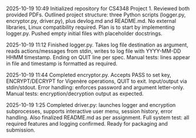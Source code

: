 2025-10-19 10:49
Initialized repository for CS4348 Project 1. Reviewed both provided PDFs. Outlined project structure: three Python scripts (logger.py, encryptor.py, driver.py), plus devlog.md and README.md. No external libraries, Linux compatibility required. Plan is to start by implementing logger.py. Pushed empty initial files with placeholder docstrings.


2025-10-19 11:12
Finished logger.py. Takes log file destination as argument, reads actions/messages from stdin, writes to log file with YYYY-MM-DD HHMM timestamp. Ending on QUIT line per spec. Manual tests: lines appear in file and timestamp is formatted as required.

2025-10-19 11:44
Completed encryptor.py. Accepts PASS to set key, ENCRYPT/DECRYPT for Vigenère operations, QUIT to exit. Input/output via stdin/stdout. Error handling: enforces password and argument letter-only. Manual tests: encryption/decryption output as expected.


2025-10-19 1:25
Completed driver.py: launches logger and encryption subprocesses, supports interactive user menu, session history, error handling. Also finalized README.md as per assignment. Full system test: all required features and logging confirmed. Ready for packaging and submission.
